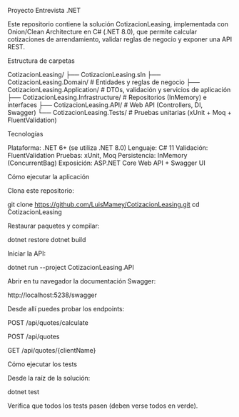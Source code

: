Proyecto Entrevista .NET

Este repositorio contiene la solución CotizacionLeasing, implementada con Onion/Clean Architecture en C# (.NET 8.0), que permite calcular cotizaciones de arrendamiento, validar reglas de negocio y exponer una API REST.

Estructura de carpetas

CotizacionLeasing/
├── CotizacionLeasing.sln
├── CotizacionLeasing.Domain/         # Entidades y reglas de negocio
├── CotizacionLeasing.Application/    # DTOs, validación y servicios de aplicación
├── CotizacionLeasing.Infrastructure/ # Repositorios (InMemory) e interfaces
├── CotizacionLeasing.API/            # Web API (Controllers, DI, Swagger)
└── CotizacionLeasing.Tests/          # Pruebas unitarias (xUnit + Moq + FluentValidation)

Tecnologías

Plataforma: .NET 6+ (se utiliza .NET 8.0)
Lenguaje: C# 11
Validación: FluentValidation
Pruebas: xUnit, Moq
Persistencia: InMemory (ConcurrentBag)
Exposición: ASP.NET Core Web API + Swagger UI

Cómo ejecutar la aplicación

Clona este repositorio:

git clone https://github.com/LuisMamey/CotizacionLeasing.git
cd CotizacionLeasing

Restaurar paquetes y compilar:

dotnet restore
dotnet build

Iniciar la API:

dotnet run --project CotizacionLeasing.API

Abrir en tu navegador la documentación Swagger:

http://localhost:5238/swagger

Desde allí puedes probar los endpoints:

POST /api/quotes/calculate

POST /api/quotes

GET  /api/quotes/{clientName}

Cómo ejecutar los tests

Desde la raíz de la solución:

dotnet test

Verifica que todos los tests pasen (deben verse todos en verde).